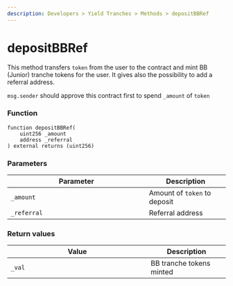 ```yaml
---
description: Developers > Yield Tranches > Methods > depositBBRef
---
```


# depositBBRef

This method transfers `token` from the user to the contract and mint BB (Junior) tranche tokens for the user. It gives also the possibility to add a referral address.&#x20;

`msg.sender` should approve this contract first to spend `_amount` of `token`

### Function

```solidity
function depositBBRef(
    uint256 _amount
    address _referral
) external returns (uint256)
```

### Parameters

<table><thead><tr><th width="303">Parameter</th><th>Description</th></tr></thead><tbody><tr><td><code>_amount</code></td><td>Amount of <code>token</code> to deposit</td></tr><tr><td><code>_referral</code></td><td>Referral address</td></tr></tbody></table>

### Return values

<table><thead><tr><th width="307">Value</th><th>Description</th></tr></thead><tbody><tr><td><code>_val</code></td><td>BB tranche tokens minted</td></tr></tbody></table>

